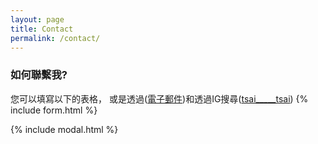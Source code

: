 ```yaml
---
layout: page
title: Contact
permalink: /contact/
---
```



### 如何聯繫我?
您可以填寫以下的表格，
或是透過(<a href="wl03078162@gmail.com" target="_blank" title="電子郵件">電子郵件</a>)和透過IG搜尋(<a href="https://www.instagram.com/tsai_____tsai/" target="_blank" title="sincih0822">tsai_____tsai</a>)
{% include form.html %}

{% include modal.html %}
